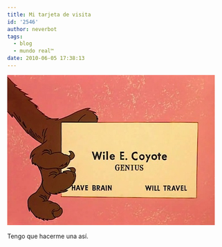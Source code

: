 ```yaml
---
title: Mi tarjeta de visita
id: '2546'
author: neverbot
tags:
  - blog
  - mundo real™
date: 2010-06-05 17:38:13
---
```


![201006051737.jpg](./mi-tarjeta-de-visita/201006051737.jpg)

Tengo que hacerme una así.